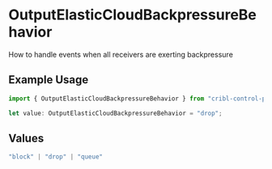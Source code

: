 # OutputElasticCloudBackpressureBehavior

How to handle events when all receivers are exerting backpressure

## Example Usage

```typescript
import { OutputElasticCloudBackpressureBehavior } from "cribl-control-plane/models";

let value: OutputElasticCloudBackpressureBehavior = "drop";
```

## Values

```typescript
"block" | "drop" | "queue"
```